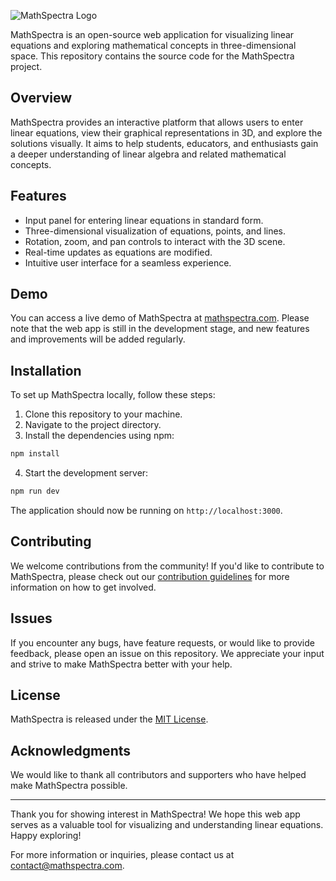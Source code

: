 ![MathSpectra Logo](logo.png)

MathSpectra is an open-source web application for visualizing linear equations and exploring mathematical concepts in three-dimensional space. This repository contains the source code for the MathSpectra project.

## Overview

MathSpectra provides an interactive platform that allows users to enter linear equations, view their graphical representations in 3D, and explore the solutions visually. It aims to help students, educators, and enthusiasts gain a deeper understanding of linear algebra and related mathematical concepts.

<!-- ![MathSpectra Screenshot](screenshot.png) -->

## Features

- Input panel for entering linear equations in standard form.
- Three-dimensional visualization of equations, points, and lines.
- Rotation, zoom, and pan controls to interact with the 3D scene.
- Real-time updates as equations are modified.
- Intuitive user interface for a seamless experience.

## Demo

You can access a live demo of MathSpectra at [mathspectra.com](https://mathspectra.com). Please note that the web app is still in the development stage, and new features and improvements will be added regularly.

## Installation

To set up MathSpectra locally, follow these steps:

1. Clone this repository to your machine.
2. Navigate to the project directory.
3. Install the dependencies using npm:

```bash
npm install
```

4. Start the development server:

```bash
npm run dev
```

The application should now be running on `http://localhost:3000`.

## Contributing

We welcome contributions from the community! If you'd like to contribute to MathSpectra, please check out our [contribution guidelines](CONTRIBUTING.md) for more information on how to get involved.

## Issues

If you encounter any bugs, have feature requests, or would like to provide feedback, please open an issue on this repository. We appreciate your input and strive to make MathSpectra better with your help.

## License

MathSpectra is released under the [MIT License](LICENSE).

## Acknowledgments

We would like to thank all contributors and supporters who have helped make MathSpectra possible.

---

Thank you for showing interest in MathSpectra! We hope this web app serves as a valuable tool for visualizing and understanding linear equations. Happy exploring!

For more information or inquiries, please contact us at contact@mathspectra.com.
